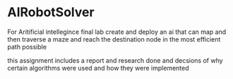 # AIRobotSolver
For Aritificial intellegince final lab create and deploy an ai that can map and then traverse a maze and reach the destination node in the most efficient path possible

this assignment includes a report and research done and decsions of why certain algorithms were used and how they were implemented
